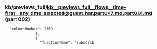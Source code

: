 ### kb/previews_full/kb__previews_full__flows__time-first__any_time_selected@guest.har.part047.md.part001.md (part 002)

```md
  "columnNumber": 2869
              },
              {
                "functionName": "subscrib
```

```
